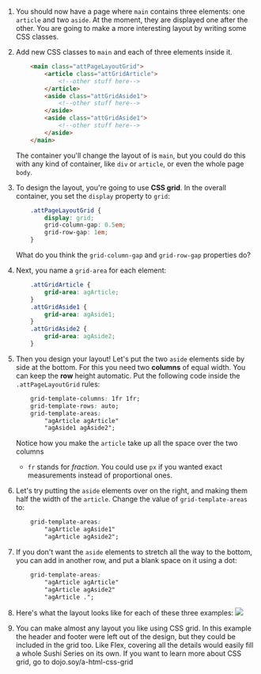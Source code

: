1. You should now have a page where `main` contains three elements: one `article` and two `aside`. At the moment, they are displayed one after the other. You are going to make a more interesting layout by writing some CSS classes.

2.  Add new CSS classes to `main` and each of three elements inside it.
    ```html
        <main class="attPageLayoutGrid">
            <article class="attGridArticle">
                <!--other stuff here-->
            </article>
            <aside class="attGridAside1">
                <!--other stuff here-->
            </aside>
            <aside class="attGridAside1">
                <!--other stuff here-->
            </aside>
        </main>
    ```
    The container you'll change the layout of is `main`, but you could do this with any kind of container, like `div` or `article`, or even the whole page `body`.

3. To design the layout, you're going to use **CSS grid**. In the overall container, you set the `display` property to `grid`:
    ```css
        .attPageLayoutGrid {
            display: grid;
            grid-column-gap: 0.5em;
            grid-row-gap: 1em;
        }
    ```
    What do you think the `grid-column-gap` and `grid-row-gap` properties do?
4. Next, you name a `grid-area` for each element: 
    ```css
        .attGridArticle {
            grid-area: agArticle;
        }
        .attGridAside1 {
            grid-area: agAside1;
        }
        .attGridAside2 {
            grid-area: agAside2;
        }
    ```
5. Then you design your layout! Let's put the two `aside` elements side by side at the bottom. For this you need two **columns** of equal width. You can keep the **row** height automatic. Put the following code inside the `.attPageLayoutGrid` rules:
    ```css
        grid-template-columns: 1fr 1fr;
        grid-template-rows: auto;
        grid-template-areas: 
            "agArticle agArticle"
            "agAside1 agAside2";
    ```
    Notice how you make the `article` take up all the space over the two columns
    * `fr` stands for _fraction_. You could use `px` if you wanted exact measurements instead of proportional ones.

6. Let's try putting the `aside` elements over on the right, and making them half the width of the `article`. Change the value of `grid-template-areas` to:
    ```css
        grid-template-areas: 
            "agArticle agAside1"
            "agArticle agAside2";
    ```

7. If you don't want the `aside` elements to stretch all the way to the bottom, you can add in another row, and put a blank space on it using a dot: 
    ```css
        grid-template-areas: 
            "agArticle agArticle"
            "agArticle agAside2"
            "agArticle .";
    ```
8. Here's what the layout looks like for each of these three examples: ![](GridLayouts_390_1200.png)

9. You can make almost any layout you like using CSS grid. In this example the header and footer were left out of the design, but they could be included in the grid too. Like Flex, covering all the details would easily fill a whole Sushi Series on its own. If you want to learn more about CSS grid, go to dojo.soy/a-html-css-grid 

